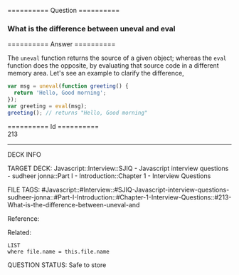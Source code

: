 ========== Question ==========  

### What is the difference between uneval and eval  

========== Answer ==========  

The `uneval` function returns the source of a given object; whereas the `eval`
function does the opposite, by evaluating that source code in a different memory
area. Let's see an example to clarify the difference,

```javascript
var msg = uneval(function greeting() {
  return 'Hello, Good morning';
});
var greeting = eval(msg);
greeting(); // returns "Hello, Good morning"
```

========== Id ==========  
213

---

DECK INFO

TARGET DECK: Javascript::Interview::SJIQ - Javascript interview questions - sudheer jonna::Part I - Introduction::Chapter 1 - Interview Questions

FILE TAGS: #Javascript::#Interview::#SJIQ-Javascript-interview-questions-sudheer-jonna::#Part-I-Introduction::#Chapter-1-Interview-Questions::#213-What-is-the-difference-between-uneval-and

Reference:

Related:

```dataview
LIST
where file.name = this.file.name
```

QUESTION STATUS: Safe to store
